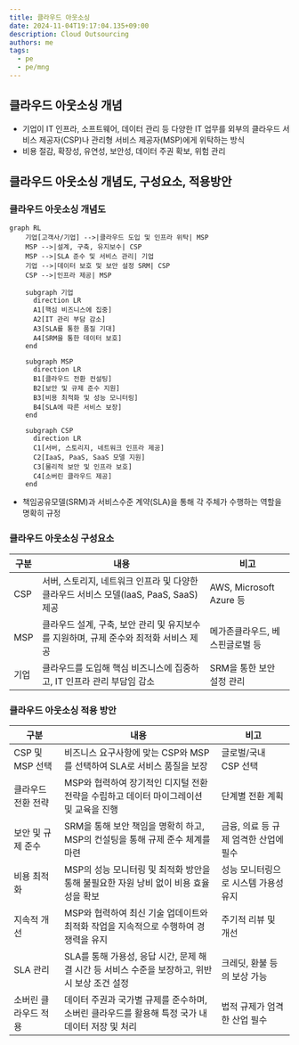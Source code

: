```yaml
---
title: 클라우드 아웃소싱
date: 2024-11-04T19:17:04.135+09:00
description: Cloud Outsourcing
authors: me
tags:
  - pe
  - pe/mng 
---
```


## 클라우드 아웃소싱 개념

- 기업이 IT 인프라, 소프트웨어, 데이터 관리 등 다양한 IT 업무를 외부의 클라우드 서비스 제공자(CSP)나 관리형 서비스 제공자(MSP)에게 위탁하는 방식
- 비용 절감, 확장성, 유연성, 보안성, 데이터 주권 확보, 위험 관리

## 클라우드 아웃소싱 개념도, 구성요소, 적용방안

### 클라우드 아웃소싱 개념도

```mermaid
graph RL
    기업[고객사/기업] -->|클라우드 도입 및 인프라 위탁| MSP
    MSP -->|설계, 구축, 유지보수| CSP
    MSP -->|SLA 준수 및 서비스 관리| 기업
    기업 -->|데이터 보호 및 보안 설정 SRM| CSP
    CSP -->|인프라 제공| MSP
    
    subgraph 기업
      direction LR
      A1[핵심 비즈니스에 집중]
      A2[IT 관리 부담 감소]
      A3[SLA를 통한 품질 기대]
      A4[SRM을 통한 데이터 보호]
    end
    
    subgraph MSP
      direction LR
      B1[클라우드 전환 컨설팅]
      B2[보안 및 규제 준수 지원]
      B3[비용 최적화 및 성능 모니터링]
      B4[SLA에 따른 서비스 보장]
    end
    
    subgraph CSP
      direction LR
      C1[서버, 스토리지, 네트워크 인프라 제공]
      C2[IaaS, PaaS, SaaS 모델 지원]
      C3[물리적 보안 및 인프라 보호]
      C4[소버린 클라우드 제공]
    end
```

- 책임공유모델(SRM)과 서비스수준 계약(SLA)을 통해 각 주체가 수행하는 역할을 명확히 규정

### 클라우드 아웃소싱 구성요소

| 구분 | 내용 | 비고 |
|------|------|------|
| CSP | 서버, 스토리지, 네트워크 인프라 및 다양한 클라우드 서비스 모델(IaaS, PaaS, SaaS) 제공 | AWS, Microsoft Azure 등 |
| MSP | 클라우드 설계, 구축, 보안 관리 및 유지보수를 지원하며, 규제 준수와 최적화 서비스 제공 | 메가존클라우드, 베스핀글로벌 등 |
| 기업 | 클라우드를 도입해 핵심 비즈니스에 집중하고, IT 인프라 관리 부담임 감소 | SRM을 통한 보안 설정 관리 |

### 클라우드 아웃소싱 적용 방안

| 구분 | 내용 | 비고 |
|------|------|------|
| CSP 및 MSP 선택 | 비즈니스 요구사항에 맞는 CSP와 MSP를 선택하여 SLA로 서비스 품질을 보장 | 글로벌/국내 CSP 선택 |
| 클라우드 전환 전략 | MSP와 협력하여 장기적인 디지털 전환 전략을 수립하고 데이터 마이그레이션 및 교육을 진행 | 단계별 전환 계획 |
| 보안 및 규제 준수 | SRM을 통해 보안 책임을 명확히 하고, MSP의 컨설팅을 통해 규제 준수 체계를 마련 | 금융, 의료 등 규제 엄격한 산업에 필수 |
| 비용 최적화 | MSP의 성능 모니터링 및 최적화 방안을 통해 불필요한 자원 낭비 없이 비용 효율성을 확보 | 성능 모니터링으로 시스템 가용성 유지 |
| 지속적 개선 | MSP와 협력하여 최신 기술 업데이트와 최적화 작업을 지속적으로 수행하여 경쟁력을 유지 | 주기적 리뷰 및 개선 |
| SLA 관리 | SLA를 통해 가용성, 응답 시간, 문제 해결 시간 등 서비스 수준을 보장하고, 위반 시 보상 조건 설정 | 크레딧, 환불 등의 보상 가능 |
| 소버린 클라우드 적용 | 데이터 주권과 국가별 규제를 준수하며, 소버린 클라우드를 활용해 특정 국가 내 데이터 저장 및 처리 | 법적 규제가 엄격한 산업 필수 |
